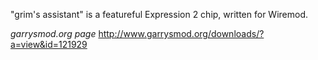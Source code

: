 "grim's assistant" is a featureful Expression 2 chip, written for Wiremod.

_garrysmod.org page_
http://www.garrysmod.org/downloads/?a=view&id=121929

